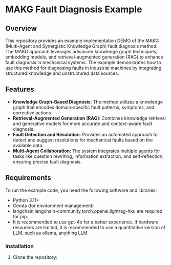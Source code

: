 # MAKG Fault Diagnosis Example

## Overview

This repository provides an example implementation DEMO of the MAKG (Multi-Agent and Synergistic Knowledge Graph) fault diagnosis method. The MAKG approach leverages advanced knowledge graph techniques, embedding models, and retrieval-augmented generation (RAG) to enhance fault diagnosis in mechanical systems. The example demonstrates how to use this method for diagnosing faults in industrial machines by integrating structured knowledge and unstructured data sources.

## Features

- **Knowledge Graph-Based Diagnosis**: The method utilizes a knowledge graph that encodes domain-specific fault patterns, symptoms, and corrective actions.
- **Retrieval-Augmented Generation (RAG)**: Combines knowledge retrieval and generative models for more accurate and context-aware fault diagnosis.
- **Fault Detection and Resolution**: Provides an automated approach to detect and suggest resolutions for mechanical faults based on the available data.
- **Multi-Agent Collaboration**: The system integrates multiple agents for tasks like question rewriting, information extraction, and self-reflection, ensuring precise fault diagnosis.

## Requirements

To run the example code, you need the following software and libraries:

- Python 3.11+
- Conda (for environment management)
- langchain,langchain-community,torch,openai,lightrag-hku are required for pip.
- It is recommended to use gpt-4o for a better experience. If hardware resources are limited, it is recommended to use a quantitative version of LLM, such as ollama, anything LLM.

### Installation

1. Clone the repository:

